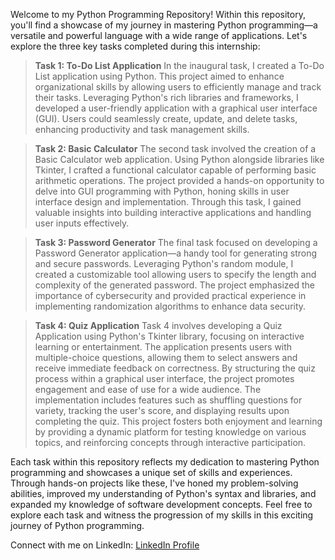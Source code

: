 

Welcome to my Python Programming Repository! Within this repository, you'll find a showcase of my journey in mastering Python programming—a versatile and powerful language with a wide range of applications. Let's explore the three key tasks completed during this internship:

> **Task 1: To-Do List Application**
In the inaugural task, I created a To-Do List application using Python. This project aimed to enhance organizational skills by allowing users to efficiently manage and track their tasks. Leveraging Python's rich libraries and frameworks, I developed a user-friendly application with a graphical user interface (GUI). Users could seamlessly create, update, and delete tasks, enhancing productivity and task management skills.

> **Task 2: Basic Calculator**
The second task involved the creation of a Basic Calculator web application. Using Python alongside libraries like Tkinter, I crafted a functional calculator capable of performing basic arithmetic operations. The project provided a hands-on opportunity to delve into GUI programming with Python, honing skills in user interface design and implementation. Through this task, I gained valuable insights into building interactive applications and handling user inputs effectively.

> **Task 3: Password Generator**
The final task focused on developing a Password Generator application—a handy tool for generating strong and secure passwords. Leveraging Python's random module, I created a customizable tool allowing users to specify the length and complexity of the generated password. The project emphasized the importance of cybersecurity and provided practical experience in implementing randomization algorithms to enhance data security.

> **Task 4: Quiz Application**
Task 4 involves developing a Quiz Application using Python's Tkinter library, focusing on interactive learning or entertainment. The application presents users with multiple-choice questions, allowing them to select answers and receive immediate feedback on correctness. By structuring the quiz process within a graphical user interface, the project promotes engagement and ease of use for a wide audience. The implementation includes features such as shuffling questions for variety, tracking the user's score, and displaying results upon completing the quiz. This project fosters both enjoyment and learning by providing a dynamic platform for testing knowledge on various topics, and reinforcing concepts through interactive participation. 

Each task within this repository reflects my dedication to mastering Python programming and showcases a unique set of skills and experiences. Through hands-on projects like these, I've honed my problem-solving abilities, improved my understanding of Python's syntax and libraries, and expanded my knowledge of software development concepts. Feel free to explore each task and witness the progression of my skills in this exciting journey of Python programming.


Connect with me on LinkedIn: [LinkedIn Profile](https://www.linkedin.com/in/thasya-sri-khandrika-4074b025b/)
